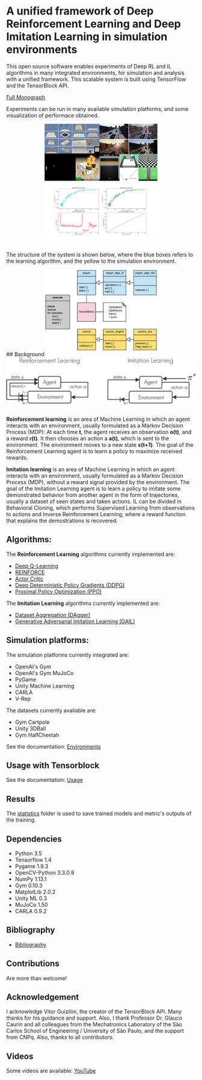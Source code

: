 # A unified framework of Deep Reinforcement Learning and Deep Imitation Learning in simulation environments

This open source software enables experiments of Deep RL and IL algorithms in many integrated environments, for simulation and analysis with a unified framework. This scalable system is built using TensorFlow and the TensorBlock API.

[Full Monograph](http://www.tcc.sc.usp.br/tce/disponiveis/18/182500/tce-14052019-112022/publico/Resende_Nilo_tcc.pdf)

Experiments can be run in many available simulation platforms, and some visualization of performace obtained.

<div align="center">
<img src="docs/images/front.png" width="300"/> <img src="docs/images/plot.png" width="300"/>
</div>
<br />

The structure of the system is shown below, where the blue boxes refers to the learning algorithm, and the yellow to the simulation environment.

<div align="center">
<img align="center" width="300" src="docs/images/tBlockDiagram.png">
</div>
## Background

<div align="center">
<img align="center" width="600" src="docs/images/rlil.png">
</div>
<br />

   **Reinforcement learning** is an area of Machine Learning in which an agent interacts with an environment, usually formulated as a Markov Decision Process (MDP): At each time **t**, the agent receives an observation **o(t)**, and a reward **r(t)**. It then chooses an action a **a(t)**, which is sent to the environment. The environment moves to a new state **s(t+1)**. The goal of the Reinforcement Learning agent is to learn a policy to maximize received rewards.

   **Imitation learning** is an area of Machine Learning in which an agent interacts with an environment, usually formulated as a Markov Decision Process (MDP), without a reward signal provided by the environment. The goal of the Imitation Learning agent is to learn a policy to imitate some demonstrated behavior from another agent in the form of trajectories, usually a dataset of seen states and taken actions. IL can be divided in Behavioral Cloning, which performs Supervised Learning from observations to actions and Inverse Reinforcement Learning, where a reward function that explains the demostrations is recovered.

## Algorithms:

The **Reinforcement Learning** algorithms currently implemented are:  

- [Deep Q-Learning](docs/QLearning.md)
- [REINFORCE](docs/REINFORCE.md)
- [Actor Critic](docs/ActorCritic.md)
- [Deep Deterministic Policy Gradients (DDPG)](docs/DDPG.md)
- [Proximal Policy Optimization (PPO)](docs/PPO.md)

The **Imitation Learning** algorithms currently implemented are:  

- [Dataset Aggregation (DAgger)](docs/DAgger.md)  
- [Generative Adversarial Imitation Learning (GAIL)](docs/GAIL.md)  

## Simulation platforms:

The simulation platforms currently integrated are:

- OpenAI's Gym
- OpenAI's Gym MuJoCo
- PyGame
- Unity Machine Learning
- CARLA
- V-Rep

The datasets currently avaliable are:

- Gym Cartpole
- Unity 3DBall
- Gym HalfCheetah

See the documentation: [Environments](docs/Environments.md)

## Usage with Tensorblock

See the documentation: [Usage](docs/Usage.md)

## Results

The [statistics](statistics/) folder is used to save trained models and metric's outputs of the training.

## Dependencies

- Python 3.5
- Tensorflow 1.4
- Pygame 1.9.3
- OpenCV-Python 3.3.0.9
- NumPy 1.13.1
- Gym 0.10.3
- MatplotLib 2.0.2
- Unity ML 0.3
- MuJoCo 1.50
- CARLA 0.9.2

## Bibliography

- [Bibliography](docs/Bibliography.md)

## Contributions

Are more than welcome!

## Acknowledgement

I acknowledge Vitor Guizilini, the creator of the TensorBlock API. Many thanks for his guidance and support. Also, I thank Professor Dr. Glauco Caurin and all colleagues from the Mechatronics Laboratory of the São Carlos School of Engineering / University of São Paulo, and the support from CNPq. Also, thanks to all contributors.

## Videos

Some videos are available: [YouTube](https://www.youtube.com/watch?v=cEcCHs1GGpg)
